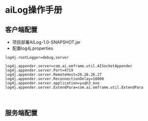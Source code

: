 # aiLog操作手册

## 客户端配置
 * 项目部署AILog-1.0-SNAPSHOT.jar<br>
 * 配置log4j.properties
 ```
 log4j.rootLogger=debug,server
 ```
 ```
log4j.appender.server=com.ai.omframe.util.AISocketAppender
log4j.appender.server.Port=4719
log4j.appender.server.RemoteHost=20.26.26.27
log4j.appender.server.ReconnectionDelay=10000
log4j.appender.server.application=yuqh3_exe
log4j.appender.server.ExtendPara=com.ai.omframe.util.ExtendPara
```
<br>

## 服务端配置


